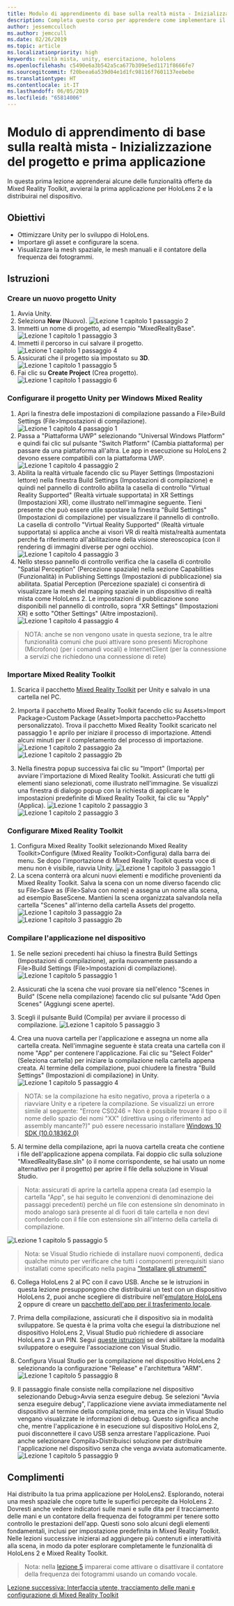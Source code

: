 ```yaml
---
title: Modulo di apprendimento di base sulla realtà mista - Inizializzazione del progetto e prima applicazione
description: Completa questo corso per apprendere come implementare il riconoscimento volto di Azure in un'applicazione di realtà mista.
author: jessemcculloch
ms.author: jemccull
ms.date: 02/26/2019
ms.topic: article
ms.localizationpriority: high
keywords: realtà mista, unity, esercitazione, hololens
ms.openlocfilehash: c5490e6a3b542a5ca677b309e5ed1171f8666fe7
ms.sourcegitcommit: f20beea6a539d04e1d1fc98116f7601137eebebe
ms.translationtype: HT
ms.contentlocale: it-IT
ms.lasthandoff: 06/05/2019
ms.locfileid: "65814006"
---
```

# <a name="mr-learning-base-module---project-initialization-and-first-application"></a>Modulo di apprendimento di base sulla realtà mista - Inizializzazione del progetto e prima applicazione

In questa prima lezione apprenderai alcune delle funzionalità offerte da Mixed Reality Toolkit, avvierai la prima applicazione per HoloLens 2 e la distribuirai nel dispositivo.

## <a name="objectives"></a>Obiettivi

* Ottimizzare Unity per lo sviluppo di HoloLens.
* Importare gli asset e configurare la scena.
* Visualizzare la mesh spaziale, le mesh manuali e il contatore della frequenza dei fotogrammi.

## <a name="instructions"></a>Istruzioni

### <a name="create-new-unity-project"></a>Creare un nuovo progetto Unity

1. Avvia Unity.
2. Seleziona **New** (Nuovo).
![Lezione 1 capitolo 1 passaggio 2](images/Lesson1Chapter1Step2.JPG)
3. Immetti un nome di progetto, ad esempio "MixedRealityBase".
![Lezione 1 capitolo 1 passaggio 3](images/Lesson1Chapter1Step3.JPG)
4. Immetti il percorso in cui salvare il progetto.
![Lezione 1 capitolo 1 passaggio 4](images/Lesson1Chapter1Step4.JPG)
5. Assicurati che il progetto sia impostato su **3D**.
![Lezione 1 capitolo 1 passaggio 5](images/Lesson1Chapter1Step5.JPG)
6. Fai clic su **Create Project** (Crea progetto).
![Lezione 1 capitolo 1 passaggio 6](images/Lesson1Chapter1Step6.JPG)

### <a name="configure-the-unity-project-for-windows-mixed-reality"></a>Configurare il progetto Unity per Windows Mixed Reality

1. Apri la finestra delle impostazioni di compilazione passando a File>Build Settings (File>Impostazioni di compilazione).
![Lezione 1 capitolo 4 passaggio 1](images/Lesson1Chapter4Step1.JPG)
2. Passa a "Piattaforma UWP" selezionando "Universal Windows Platform" e quindi fai clic sul pulsante "Switch Platform" (Cambia piattaforma) per passare da una piattaforma all'altra. Le app in esecuzione su HoloLens 2 devono essere compatibili con la piattaforma UWP.
![Lezione 1 capitolo 4 passaggio 2](images/Lesson1Chapter4Step2.JPG)
3. Abilita la realtà virtuale facendo clic su Player Settings (Impostazioni lettore) nella finestra Build Settings (Impostazioni di compilazione) e quindi nel pannello di controllo abilita la casella di controllo "Virtual Reality Supported" (Realtà virtuale supportata) in XR Settings (Impostazioni XR), come illustrato nell'immagine seguente. Tieni presente che può essere utile spostare la finestra "Build Settings" (Impostazioni di compilazione) per visualizzare il pannello di controllo. La casella di controllo "Virtual Reality Supported" (Realtà virtuale supportata) si applica anche ai visori VR di realtà mista/realtà aumentata perché fa riferimento all'abilitazione della visione stereoscopica (con il rendering di immagini diverse per ogni occhio). ![Lezione 1 capitolo 4 passaggio 3](images/Lesson1Chapter4Step3.JPG)
4. Nello stesso pannello di controllo verifica che la casella di controllo "Spatial Perception" (Percezione spaziale) nella sezione Capabilities (Funzionalità) in Publishing Settings (Impostazioni di pubblicazione) sia abilitata. Spatial Perception (Percezione spaziale) ci consentirà di visualizzare la mesh del mapping spaziale in un dispositivo di realtà mista come HoloLens 2. Le impostazioni di pubblicazione sono disponibili nel pannello di controllo, sopra "XR Settings" (Impostazioni XR) e sotto "Other Settings" (Altre impostazioni).
![Lezione 1 capitolo 4 passaggio 4](images/Lesson1Chapter4Step4.JPG)

> NOTA: anche se non vengono usate in questa sezione, tra le altre funzionalità comuni che puoi attivare sono presenti Microphone (Microfono) (per i comandi vocali) e InternetClient (per la connessione a servizi che richiedono una connessione di rete)

### <a name="import-the-mixed-reality-toolkit"></a>Importare Mixed Reality Toolkit

1. Scarica il pacchetto [Mixed Reality Toolkit](https://github.com/Microsoft/MixedRealityToolkit-Unity/releases/download/v2.0.0-RC1/Microsoft.MixedReality.Toolkit.Unity.Foundation-v2.0.0-RC1.unitypackage) per Unity e salvalo in una cartella nel PC.

2. Importa il pacchetto Mixed Reality Toolkit facendo clic su Assets>Import Package>Custom Package (Asset>Importa pacchetto>Pacchetto personalizzato). Trova il pacchetto Mixed Reality Toolkit scaricato nel passaggio 1 e aprilo per iniziare il processo di importazione. Attendi alcuni minuti per il completamento del processo di importazione.
    ![Lezione 1 capitolo 2 passaggio 2a](images/Lesson1Chapter2Step2a.JPG) ![Lezione 1 capitolo 2 passaggio 2b](images/Lesson1Chapter2Step2b.JPG)

3. Nella finestra popup successiva fai clic su "Import" (Importa) per avviare l'importazione di Mixed Reality Toolkit. Assicurati che tutti gli elementi siano selezionati, come illustrato nell'immagine. Se visualizzi una finestra di dialogo popup con la richiesta di applicare le impostazioni predefinite di Mixed Reality Toolkit, fai clic su "Apply" (Applica).
    ![Lezione 1 capitolo 2 passaggio 3](images/Lesson1Chapter2Step3.JPG) ![Lezione 1 capitolo 2 passaggio 3](images/Lesson1Chapter2Step3b.JPG)

### <a name="configure-the-mixed-reality-toolkit"></a>Configurare Mixed Reality Toolkit

1. Configura Mixed Reality Toolkit selezionando Mixed Reality Toolkit>Configure (Mixed Reality Toolkit>Configura) dalla barra dei menu. Se dopo l'importazione di Mixed Reality Toolkit questa voce di menu non è visibile, riavvia Unity.
![Lezione 1 capitolo 3 passaggio 1](images/Lesson1Chapter3Step1.JPG)
2. La scena conterrà ora alcuni nuovi elementi e modifiche provenienti da Mixed Reality Toolkit. Salva la scena con un nome diverso facendo clic su File>Save as (File>Salva con nome) e assegna un nome alla scena, ad esempio BaseScene. Mantieni la scena organizzata salvandola nella cartella "Scenes" all'interno della cartella Assets del progetto.
![Lezione 1 capitolo 3 passaggio 2a](images/Lesson1Chapter3Step2a.JPG)
![Lezione 1 capitolo 3 passaggio 2b](images/Lesson1Chapter3Step2b.JPG)

### <a name="build-your-application-to-your-device"></a>Compilare l'applicazione nel dispositivo

1. Se nelle sezioni precedenti hai chiuso la finestra Build Settings (Impostazioni di compilazione), aprila nuovamente passando a File>Build Settings (File>Impostazioni di compilazione).
    ![Lezione 1 capitolo 5 passaggio 1](images/Lesson1Chapter5Step1.JPG)

2. Assicurati che la scena che vuoi provare sia nell'elenco "Scenes in Build" (Scene nella compilazione) facendo clic sul pulsante "Add Open Scenes" (Aggiungi scene aperte).

3. Scegli il pulsante Build (Compila) per avviare il processo di compilazione.
    ![Lezione 1 capitolo 5 passaggio 3](images/Lesson1Chapter5Step3.JPG)

4. Crea una nuova cartella per l'applicazione e assegna un nome alla cartella creata. Nell'immagine seguente è stata creata una cartella con il nome "App" per contenere l'applicazione. Fai clic su "Select Folder" (Seleziona cartella) per iniziare la compilazione nella cartella appena creata. Al termine della compilazione, puoi chiudere la finestra "Build Settings" (Impostazioni di compilazione) in Unity. 
    ![Lezione 1 capitolo 5 passaggio 4](images/Lesson1Chapter5Step4.JPG)

  > NOTA: se la compilazione ha esito negativo, prova a ripeterla o a riavviare Unity e a ripetere la compilazione. Se visualizzi un errore simile al seguente: "Errore CS0246 = Non è possibile trovare il tipo o il nome dello spazio dei nomi "XX" (direttiva using o riferimento ad assembly mancante?)" può essere necessario installare [Windows 10 SDK (10.0.18362.0)](<https://developer.microsoft.com/en-us/windows/downloads/windows-10-sdk>)
  >

5. Al termine della compilazione, apri la nuova cartella creata che contiene i file dell'applicazione appena compilata. Fai doppio clic sulla soluzione "MixedRealityBase.sln" (o il nome corrispondente, se hai usato un nome alternativo per il progetto) per aprire il file della soluzione in Visual Studio.

  > Nota: assicurati di aprire la cartella appena creata (ad esempio la cartella "App", se hai seguito le convenzioni di denominazione dei passaggi precedenti) perché un file con estensione sln denominato in modo analogo sarà presente al di fuori di tale cartella e non devi confonderlo con il file con estensione sln all'interno della cartella di compilazione. 

![Lezione 1 capitolo 5 passaggio 5](images/Lesson1Chapter5Step5.JPG)

  > Nota: se Visual Studio richiede di installare nuovi componenti, dedica qualche minuto per verificare che tutti i componenti prerequisiti siano installati come specificato nella pagina ["Installare gli strumenti"](install-the-tools.md)

6. Collega HoloLens 2 al PC con il cavo USB. Anche se le istruzioni in questa lezione presuppongono che distribuirai un test con un dispositivo HoloLens 2, puoi anche scegliere di distribuire nell'[emulatore HoloLens 2](using-the-hololens-emulator.md) oppure di creare un [pacchetto dell'app per il trasferimento locale](<https://docs.microsoft.com/en-us/windows/uwp/packaging/packaging-uwp-apps>).

7. Prima della compilazione, assicurati che il dispositivo sia in modalità sviluppatore. Se questa è la prima volta che esegui la distribuzione nel dispositivo HoloLens 2, Visual Studio può richiedere di associare HoloLens 2 a un PIN. Segui [queste istruzioni](https://docs.microsoft.com/en-us/windows/mixed-reality/using-visual-studio) se devi abilitare la modalità sviluppatore o eseguire l'associazione con Visual Studio.

8. Configura Visual Studio per la compilazione nel dispositivo HoloLens 2 selezionando la configurazione "Release" e l'architettura "ARM".
    ![Lezione 1 capitolo 5 passaggio 8](images/Lesson1Chapter5Step8.JPG)

9. Il passaggio finale consiste nella compilazione nel dispositivo selezionando Debug>Avvia senza eseguire debug. Se selezioni "Avvia senza eseguire debug", l'applicazione viene avviata immediatamente nel dispositivo al termine della compilazione, ma senza che in Visual Studio vengano visualizzate le informazioni di debug. Questo significa anche che, mentre l'applicazione è in esecuzione sul dispositivo HoloLens 2, puoi disconnettere il cavo USB senza arrestare l'applicazione. Puoi anche selezionare Compila>Distribuisci soluzione per distribuire l'applicazione nel dispositivo senza che venga avviata automaticamente.
    ![Lezione 1 capitolo 5 passaggio 9](images/Lesson1Chapter5Step9.JPG)

## <a name="congratulations"></a>Complimenti

Hai distribuito la tua prima applicazione per HoloLens2. Esplorando, noterai una mesh spaziale che copre tutte le superfici percepite da HoloLens 2. Dovresti anche vedere indicatori sulle mani e sulle dita per il tracciamento delle mani e un contatore della frequenza dei fotogrammi per tenere sotto controllo le prestazioni dell'app. Questi sono solo alcuni degli elementi fondamentali, inclusi per impostazione predefinita in Mixed Reality Toolkit. Nelle lezioni successive inizierai ad aggiungere più contenuti e interattività alla scena, in modo da poter esplorare completamente le funzionalità di HoloLens 2 e Mixed Reality Toolkit.

>Nota: nella [lezione 5](mrlearning-base-ch5.md) imparerai come attivare o disattivare il contatore della frequenza dei fotogrammi usando un comando vocale.

[Lezione successiva: Interfaccia utente, tracciamento delle mani e configurazione di Mixed Reality Toolkit](mrlearning-base-ch2.md)

